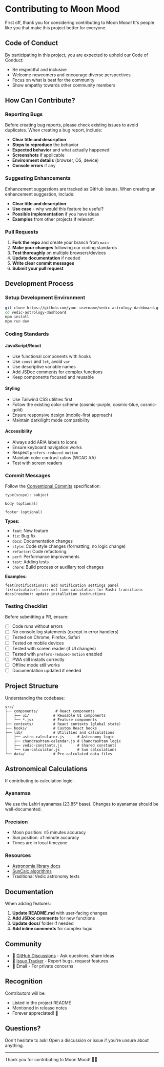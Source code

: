 # Contributing to Moon Mood

First off, thank you for considering contributing to Moon Mood! It's people like you that make this project better for everyone.

## Code of Conduct

By participating in this project, you are expected to uphold our Code of Conduct:
- Be respectful and inclusive
- Welcome newcomers and encourage diverse perspectives
- Focus on what is best for the community
- Show empathy towards other community members

## How Can I Contribute?

### Reporting Bugs

Before creating bug reports, please check existing issues to avoid duplicates. When creating a bug report, include:

- **Clear title and description**
- **Steps to reproduce** the behavior
- **Expected behavior** and what actually happened
- **Screenshots** if applicable
- **Environment details** (browser, OS, device)
- **Console errors** if any

### Suggesting Enhancements

Enhancement suggestions are tracked as GitHub issues. When creating an enhancement suggestion, include:

- **Clear title and description**
- **Use case** - why would this feature be useful?
- **Possible implementation** if you have ideas
- **Examples** from other projects if relevant

### Pull Requests

1. **Fork the repo** and create your branch from `main`
2. **Make your changes** following our coding standards
3. **Test thoroughly** on multiple browsers/devices
4. **Update documentation** if needed
5. **Write clear commit messages**
6. **Submit your pull request**

## Development Process

### Setup Development Environment

```bash
git clone https://github.com/your-username/vedic-astrology-dashboard.git
cd vedic-astrology-dashboard
npm install
npm run dev
```

### Coding Standards

#### JavaScript/React
- Use functional components with hooks
- Use `const` and `let`, avoid `var`
- Use descriptive variable names
- Add JSDoc comments for complex functions
- Keep components focused and reusable

#### Styling
- Use Tailwind CSS utilities first
- Follow the existing color scheme (cosmic-purple, cosmic-blue, cosmic-gold)
- Ensure responsive design (mobile-first approach)
- Maintain dark/light mode compatibility

#### Accessibility
- Always add ARIA labels to icons
- Ensure keyboard navigation works
- Respect `prefers-reduced-motion`
- Maintain color contrast ratios (WCAG AA)
- Test with screen readers

### Commit Messages

Follow the [Conventional Commits](https://www.conventionalcommits.org/) specification:

```
type(scope): subject

body (optional)

footer (optional)
```

**Types:**
- `feat`: New feature
- `fix`: Bug fix
- `docs`: Documentation changes
- `style`: Code style changes (formatting, no logic change)
- `refactor`: Code refactoring
- `perf`: Performance improvements
- `test`: Adding tests
- `chore`: Build process or auxiliary tool changes

**Examples:**
```
feat(notifications): add notification settings panel
fix(calculator): correct time calculation for Rashi transitions
docs(readme): update installation instructions
```

### Testing Checklist

Before submitting a PR, ensure:

- [ ] Code runs without errors
- [ ] No console.log statements (except in error handlers)
- [ ] Tested on Chrome, Firefox, Safari
- [ ] Tested on mobile devices
- [ ] Tested with screen reader (if UI changes)
- [ ] Tested with `prefers-reduced-motion` enabled
- [ ] PWA still installs correctly
- [ ] Offline mode still works
- [ ] Documentation updated if needed

## Project Structure

Understanding the codebase:

```
src/
├── components/        # React components
│   ├── ui/           # Reusable UI components
│   └── *.jsx         # Feature components
├── contexts/         # React contexts (global state)
├── hooks/            # Custom React hooks
├── lib/              # Utilities and calculations
│   ├── astro-calculator.js      # Astronomy logic
│   ├── chandrashtam-calendar.js # Chandrashtam logic
│   ├── vedic-constants.js       # Shared constants
│   └── sun-calculator.js        # Sun calculations
└── data/             # Pre-calculated data files
```

## Astronomical Calculations

If contributing to calculation logic:

### Ayanamsa
We use the Lahiri ayanamsa (23.85° base). Changes to ayanamsa should be well-documented.

### Precision
- Moon position: ±5 minutes accuracy
- Sun position: ±1 minute accuracy
- Times are in local timezone

### Resources
- [Astronomia library docs](https://github.com/commenthol/astronomia)
- [SunCalc algorithms](https://github.com/mourner/suncalc)
- Traditional Vedic astronomy texts

## Documentation

When adding features:

1. **Update README.md** with user-facing changes
2. **Add JSDoc comments** for new functions
3. **Update docs/** folder if needed
4. **Add inline comments** for complex logic

## Community

- 💬 [GitHub Discussions](https://github.com/hokage-mihir/vedic-astrology-dashboard/discussions) - Ask questions, share ideas
- 🐛 [Issue Tracker](https://github.com/hokage-mihir/vedic-astrology-dashboard/issues) - Report bugs, request features
- 📧 Email - For private concerns

## Recognition

Contributors will be:
- Listed in the project README
- Mentioned in release notes
- Forever appreciated! 🙏

## Questions?

Don't hesitate to ask! Open a discussion or issue if you're unsure about anything.

---

Thank you for contributing to Moon Mood! 🌙✨
